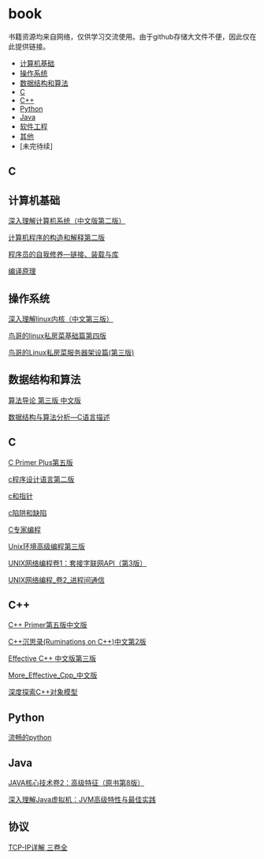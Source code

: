 # book

书籍资源均来自网络，仅供学习交流使用。由于github存储大文件不便，因此仅在此提供链接。
* [计算机基础](#计算机基础)
* [操作系统](#操作系统)
* [数据结构和算法](#数据结构和算法)
* [C](#C)
* [C++](#C++)
* [Python](#Python)
* [Java](#Java)
* [软件工程](#软件工程)
* [其他](#其他)
* [未完待续]

## C

## 计算机基础

[深入理解计算机系统（中文版第二版）]()

[计算机程序的构造和解释第二版]()

[程序员的自我修养—链接、装载与库]()

[编译原理]()


## 操作系统

[深入理解linux内核（中文第三版）]()

[鸟哥的linux私房菜基础篇第四版]()

[鸟哥的Linux私房菜服务器架设篇(第三版)]()

## 数据结构和算法

[算法导论 第三版 中文版]()

[数据结构与算法分析—C语言描述]()



## C

[C Primer Plus第五版]()

[c程序设计语言第二版]()

[c和指针]()


[c陷阱和缺陷]()

[C专家编程]()

[Unix环境高级编程第三版]()

[UNIX网络编程卷1：套接字联网API（第3版）]()

[UNIX网络编程_卷2_进程间通信]()

## C++

[C++ Primer第五版中文版]()

[C++沉思录(Ruminations on C++)中文第2版]()

[Effective C++ 中文版第三版]()

[More_Effective_Cpp_中文版]()

[深度探索C++对象模型]()

## Python

[流畅的python]()

## Java

[JAVA核心技术卷2：高级特征（原书第8版）]()

[深入理解Java虚拟机：JVM高级特性与最佳实践]()

## 协议

[TCP-IP详解 三卷全]()









